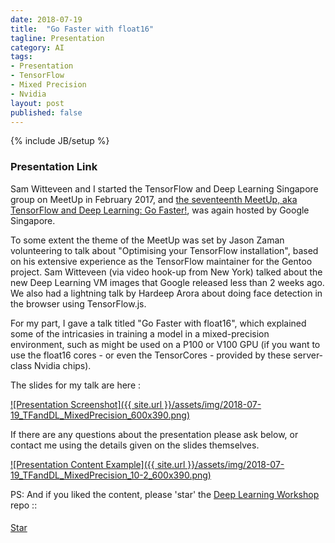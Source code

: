 ```yaml
---
date: 2018-07-19
title:  "Go Faster with float16"
tagline: Presentation
category: AI
tags:
- Presentation
- TensorFlow
- Mixed Precision
- Nvidia
layout: post
published: false
---
```

{% include JB/setup %}



### Presentation Link

Sam Witteveen and I started the TensorFlow and Deep Learning Singapore group on MeetUp in February 2017,
and [the seventeenth MeetUp, aka TensorFlow and Deep Learning: Go Faster!](https://www.meetup.com/TensorFlow-and-Deep-Learning-Singapore/events/252770537/),
was again hosted by Google Singapore.

To some extent the theme of the MeetUp was set by Jason Zaman volunteering to talk about 
"Optimising your TensorFlow installation", based on his extensive experience as the TensorFlow 
maintainer for the Gentoo project.  Sam Witteveen (via video hook-up from New York) talked about 
the new Deep Learning VM images that Google released less than 2 weeks ago.  We also had
a lightning talk by Hardeep Arora about doing face detection in the browser using TensorFlow.js.

For my part, 
I gave a talk titled "Go Faster with float16", which explained some of the intricasies in 
training a model in a mixed-precision environment, such as might be used on a P100 or V100
GPU (if you want to use the float16 cores - or even the TensorCores - provided by these
server-class Nvidia chips).

The slides for my talk are here :

<a href="http://redcatlabs.com/2018-07-19_TFandDL_MixedPrecision/" target="_blank">
![Presentation Screenshot]({{ site.url }}/assets/img/2018-07-19_TFandDL_MixedPrecision_600x390.png)
</a>

If there are any questions about the presentation please ask below, 
or contact me using the details given on the slides themselves.

<a href="http://redcatlabs.com/2018-07-19_TFandDL_MixedPrecision/#/10/2" target="_blank">
![Presentation Content Example]({{ site.url }}/assets/img/2018-07-19_TFandDL_MixedPrecision_10-2_600x390.png)
</a>




PS:  And if you liked the content, please 'star' the <a href="https://github.com/mdda/deep-learning-workshop" target="_blank">Deep Learning Workshop</a> repo ::
<!-- From :: https://buttons.github.io/ -->
<!-- Place this tag where you want the button to render. -->
<span style="position:relative;top:5px;">
<a aria-label="Star mdda/deep-learning-workshop on GitHub" data-count-aria-label="# stargazers on GitHub" data-count-api="/repos/mdda/deep-learning-workshop#stargazers_count" data-count-href="/mdda/deep-learning-workshop/stargazers" data-icon="octicon-star" href="https://github.com/mdda/deep-learning-workshop" class="github-button">Star</a>
<!-- Place this tag right after the last button or just before your close body tag. -->
<script async defer id="github-bjs" src="https://buttons.github.io/buttons.js"></script>
</span>

